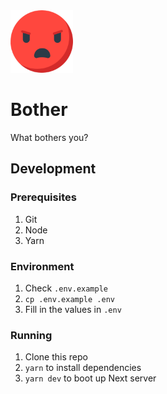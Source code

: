 <img src="./public/bother.png" height="100" width="100" />

# Bother

What bothers you?

## Development

### Prerequisites

1. Git
1. Node
1. Yarn

### Environment

1. Check `.env.example`
1. `cp .env.example .env`
1. Fill in the values in `.env`

### Running

1. Clone this repo
1. `yarn` to install dependencies
1. `yarn dev` to boot up Next server
